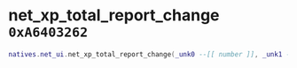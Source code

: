 # net_xp_total_report_change `0xA6403262`

```lua
natives.net_ui.net_xp_total_report_change(_unk0 --[[ number ]], _unk1 --[[ number ]])
```